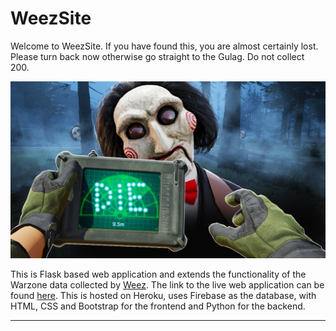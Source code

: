 # WeezSite

Welcome to WeezSite. If you have found this, you are almost certainly lost. Please turn back now otherwise 
go straight to the Gulag. Do not collect 200.

![Weez](static/img/die.jpg)

This is Flask based web application and extends the functionality of the Warzone data collected by 
[Weez](https://github.com/rumeeahmed/Weez). The link to the live web application can be found 
[here](http://weezingtonsilva.herokuapp.com/). This is hosted on Heroku, uses Firebase as the database,
with HTML, CSS and Bootstrap for the frontend and Python for the backend.

---